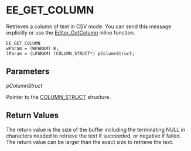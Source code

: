 # EE\_GET\_COLUMN

Retrieves a column of text in CSV mode. You can send this message explicitly or use the
[Editor\_GetColumn](../macro/editor_getcolumn) inline function.

```
EE_GET_COLUMN
wParam = (WPARAM) 0;
lParam = (LPARAM) (COLUMN_STRUCT*) pColumnStruct;
```

## Parameters

_pColumnStruct_

Pointer to the [COLUMN\_STRUCT](../structure/column_struct) structure.

## Return Values

The return value is the size of the buffer including the terminating NULL in characters needed to retrieve the text if succeeded, or negative if failed. The return value can be larger than the exact size to retrieve the text.
